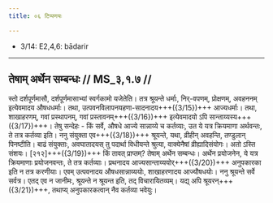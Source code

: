 ```yaml
---
title: ०६ टिप्पणयः

---
```

- 3/14: E2,4,6: bādarir

____________________________________________


## तेषाम् अर्थेन सम्बन्धः // MS_३,१.७ //

स्तो दर्शपूर्णमासौ, दर्शपूर्णमासाभ्यां स्वर्गकामो यजेतेति। तत्र श्रूयन्ते धर्माः, निर्-वपणम्, प्रोक्षणम्, अवहननम् इत्येवमादय औषधधर्माः। तथा, उत्पवनविलापनयहणा-सादनादय+++({3/15})+++ आज्यधर्माः। तथा, शाखाहरणम्, गवां प्रस्थापनम्, गवां प्रस्तावनम्+++({3/16})+++ इत्येवमादयो ऽपि सान्ताय्यस्य+++({3/17})+++। तेषु सन्देहः - किं सर्वे, औषधे आज्ये सान्नाय्ये च कर्तव्याः, उत ये यत्र क्रियमाणा अर्थवन्तः, ते तत्र कर्तव्या इति।
ननु संयुक्ता एव+++({3/18})+++ श्रूयन्ते, यथा, व्रीहीन् अवहन्ति, तण्डुलान् पिनष्टीति। बाढं संयुक्ताः, अवघातादयस् तु पदार्था विधीयन्ते श्रुत्या, वाक्येनैषां व्रीह्यादिसंयोगः। अतो ऽस्ति संशयः। [२१२]+++({3/19})+++ किं तावत् प्राप्तम्? तेषाम् अर्थेन सम्बन्धः। अर्थेन प्रयोजनेन, ये यत्र क्रियमाणाः प्रयोजनवन्तः, ते तत्र कर्तव्याः। प्रथनादय आज्यसान्ताय्ययोर्+++({3/20})+++ अनुपकारका इति न तत्र करणीयाः। एवम् उत्पवनादय औषधसान्नाय्ययोः, शाखाहरणादय आज्यौषधयोः। ननु श्रूयन्ते सर्वे सर्वत्र। एतद् एव न जानीमः, श्रूयन्ते न श्रूयन्त इति, तद् विचारायितव्यम्। यद्य् अपि श्रूयरन्+++({3/21})+++, तथाप्य् अनुपकारकत्वान् नैव कर्तव्या भवेयुः।